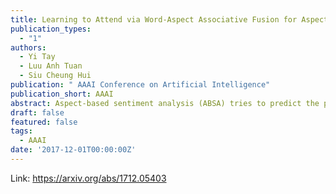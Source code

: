 ```yaml
---
title: Learning to Attend via Word-Aspect Associative Fusion for Aspect-based Sentiment Analysis
publication_types:
  - "1"
authors:
  - Yi Tay
  - Luu Anh Tuan
  - Siu Cheung Hui
publication: " AAAI Conference on Artificial Intelligence"
publication_short: AAAI
abstract: Aspect-based sentiment analysis (ABSA) tries to predict the polarity of a given document with respect to a given aspect entity. While neural network architectures have been successful in predicting the overall polarity of sentences, aspect-specific sentiment analysis still remains as an open problem. In this paper, we propose a novel method for integrating aspect information into the neural model. More specifically, we incorporate aspect information into the neural model by modeling word-aspect relationships. Our novel model, \textit{Aspect Fusion LSTM} (AF-LSTM) learns to attend based on associative relationships between sentence words and aspect which allows our model to adaptively focus on the correct words given an aspect term. This ameliorates the flaws of other state-of-the-art models that utilize naive concatenations to model word-aspect similarity. Instead, our model adopts circular convolution and circular correlation to model the similarity between aspect and words and elegantly incorporates this within a differentiable neural attention framework. Finally, our model is end-to-end differentiable and highly related to convolution-correlation (holographic like) memories. Our proposed neural model achieves state-of-the-art performance on benchmark datasets, outperforming ATAE-LSTM by 4%−5% on average across multiple datasets.
draft: false
featured: false
tags:
  - AAAI
date: '2017-12-01T00:00:00Z'
---
```

Link: https://arxiv.org/abs/1712.05403